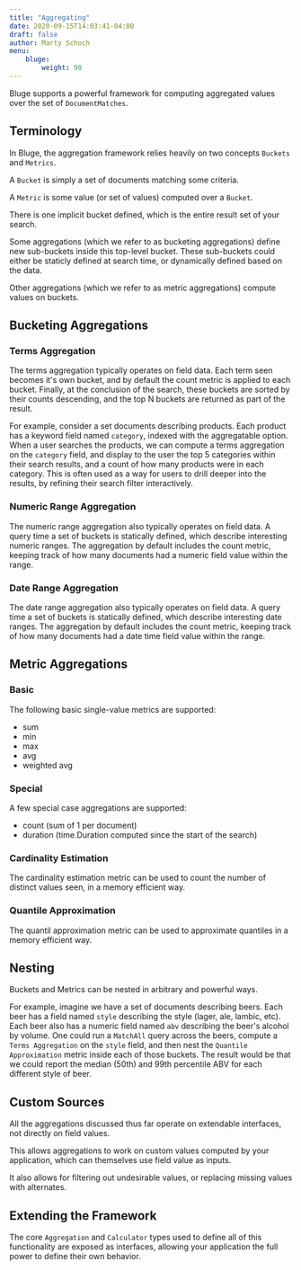 ```yaml
---
title: "Aggregating"
date: 2020-09-15T14:03:41-04:00
draft: false
author: Marty Schoch
menu:
    bluge:
        weight: 90
---
```


Bluge supports a powerful framework for computing aggregated values over the set of `DocumentMatches`.

## Terminology

In Bluge, the aggregation framework relies heavily on two concepts `Buckets` and `Metrics`.

A `Bucket` is simply a set of documents matching some criteria.

A `Metric` is some value (or set of values) computed over a `Bucket`.

There is one implicit bucket defined, which is the entire result set of your search.

Some aggregations (which we refer to as bucketing aggregations) define new sub-buckets inside this top-level bucket.  These sub-buckets could either be staticly defined at search time, or dynamically defined based on the data.

Other aggregations (which we refer to as metric aggregations) compute values on buckets.

## Bucketing Aggregations

### Terms Aggregation

The terms aggregation typically operates on field data.  Each term seen becomes it's own bucket, and by default the count metric is applied to each bucket.  Finally, at the conclusion of the search, these buckets are sorted by their counts descending, and the top N buckets are returned as part of the result.

For example, consider a set documents describing products.  Each product has a keyword field named `category`, indexed with the aggregatable option.  When a user searches the products, we can compute a terms aggregation on the `category` field, and display to the user the top 5 categories within their search results, and a count of how many products were in each category.  This is often used as a way for users to drill deeper into the results, by refining their search filter interactively.

### Numeric Range Aggregation

The numeric range aggregation also typically operates on field data.  A query time a set of buckets is statically defined, which describe interesting numeric ranges.  The aggregation by default includes the count metric, keeping track of how many documents had a numeric field value within the range.

### Date Range Aggregation

The date range aggregation also typically operates on field data.  A query time a set of buckets is statically defined, which describe interesting date ranges.  The aggregation by default includes the count metric, keeping track of how many documents had a date time field value within the range.

## Metric Aggregations

### Basic

The following basic single-value metrics are supported:

- sum
- min
- max
- avg
- weighted avg

### Special

A few special case aggregations are supported:

- count (sum of 1 per document)
- duration (time.Duration computed since the start of the search)

### Cardinality Estimation

The cardinality estimation metric can be used to count the number of distinct values seen, in a memory efficient way.

### Quantile Approximation

The quantil approximation metric can be used to approximate quantiles in a memory efficient way.

## Nesting

Buckets and Metrics can be nested in arbitrary and powerful ways.  

For example, imagine we have a set of documents describing beers.  Each beer has a field named `style` describing the style (lager, ale, lambic, etc).  Each beer also has a numeric field named `abv` describing the beer's alcohol by volume.  One could run a `MatchAll` query across the beers, compute a `Terms Aggregation` on the `style` field, and then nest the `Quantile Approximation` metric inside each of those buckets.  The result would be that we could report the median (50th) and 99th percentile ABV for each different style of beer.

## Custom Sources

All the aggregations discussed thus far operate on extendable interfaces, not directly on field values.

This allows aggregations to work on custom values computed by your application, which can themselves use field value as inputs.

It also allows for filtering out undesirable values, or replacing missing values with alternates.

## Extending the Framework

The core `Aggregation` and `Calculator` types used to define all of this functionality are exposed as interfaces, allowing your application the full power to define their own behavior. 
